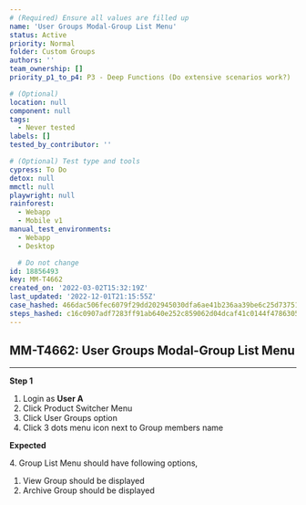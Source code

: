```yaml
---
# (Required) Ensure all values are filled up
name: 'User Groups Modal-Group List Menu'
status: Active
priority: Normal
folder: Custom Groups
authors: ''
team_ownership: []
priority_p1_to_p4: P3 - Deep Functions (Do extensive scenarios work?)

# (Optional)
location: null
component: null
tags:
  - Never tested
labels: []
tested_by_contributor: ''

# (Optional) Test type and tools
cypress: To Do
detox: null
mmctl: null
playwright: null
rainforest:
  - Webapp
  - Mobile v1
manual_test_environments:
  - Webapp
  - Desktop

  # Do not change
id: 18856493
key: MM-T4662
created_on: '2022-03-02T15:32:19Z'
last_updated: '2022-12-01T21:15:55Z'
case_hashed: 466dac506fec6079f29dd202945030dfa6ae41b236aa39be6c25d7375113c7c192c9764a6f71910d3db72e6ad38b5bba
steps_hashed: c16c0907adf7283ff91ab640e252c859062d04dcaf41c0144f4786305fd9683f3eb0127966e15765cff5f0709a5616ee
---
```


<!-- (Auto-generated) Based on frontmatter's "key" and "name" -->

## MM-T4662: User Groups Modal-Group List Menu

---

**Step 1**

1. Login as **User A**
2. Click Product Switcher Menu
3. Click User Groups option
4. Click 3 dots menu icon next to Group members name

**Expected**

4\. Group List Menu should have following options,

1. View Group should be displayed
2. Archive Group should be displayed
